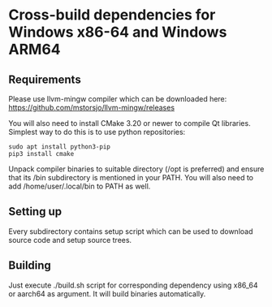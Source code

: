 # Cross-build dependencies for Windows x86-64 and Windows ARM64

## Requirements

Please use llvm-mingw compiler which can be downloaded here:
    https://github.com/mstorsjo/llvm-mingw/releases

You will also need to install CMake 3.20 or newer to compile Qt libraries. Simplest way to do this is to use python repositories:

    sudo apt install python3-pip
    pip3 install cmake

Unpack compiler binaries to suitable directory (/opt is preferred) and ensure that its /bin subdirectory is mentioned in your PATH. You will also need to add /home/user/.local/bin to PATH as well.

## Setting up

   Every subdirectory contains setup script which can be used to download source code and setup source trees.

## Building

   Just execute ./build.sh script for corresponding dependency using x86_64 or aarch64 as argument. It will build binaries automatically.

